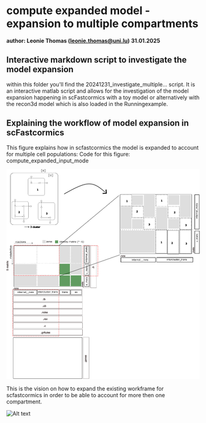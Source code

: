 # compute expanded model - expansion to multiple compartments

__author: Leonie Thomas (leonie.thomas@uni.lu)__
__31.01.2025__

## Interactive markdown script to investigate the model expansion 

within this folder you'll find the 20241231_investigate_multiple... script.
It is an interactive matlab script and allows for the investigation of the model expansion happening in scFastcormics with a toy model or alternatively with the recon3d model which is also loaded in the Runningexample.



## Explaining the workflow of model expansion in scFastcormics

This figure explains how in scfastcormics the model is expanded to account for multiple cell populations: 
Code for this figure: compute_expanded_input_mode


![Alt text](./figures/overview_scfastcormics.png)


This is the vision on how to expand the existing workframe for scfastcormics in order to be able to account for more then one compartment. 


![Alt text](./figures/principle_spatial_fastcormics.png)


